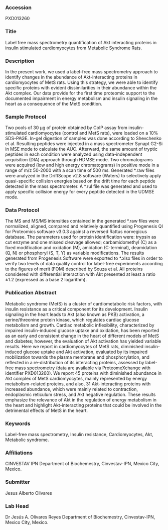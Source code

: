 ### Accession
PXD013260

### Title
Label free mass spectrometry quantification of Akt interacting proteins in insulin stimulated cardiomyocytes from Metabolic Syndrome Rats.

### Description
In the present work, we used a label-free mass spectrometry approach to identify changes in the abundance of Akt-interacting proteins in cardiomyocytes of MetS rats. Using this strategy, we were able to identify specific proteins with evident dissimilarities in their abundance within the Akt complex. Our data provide for the first time proteomic support to the documented impairment in energy metabolism and insulin signaling in the heart as a consequence of the MetS condition.

### Sample Protocol
Two pools of 30 μg of protein obtained by CoIP assay from insulin-stimulated cardiomyocytes (control and MetS rats), were loaded on a 10% SDS-PAGE. In-gel digestion of samples was done according to Shevchenko et al. Resulting peptides were injected in a mass spectrometer Synapt G2-Si in MSE mode to calculate the AUC. Afterward, the same amount of tryptic peptides in each condition were analyzed using data-independent acquisition (DIA) approach through HDMSE mode. Two chromatograms were acquired (low and high energy chromatograms) in positive mode in a range of m/z 50-2000 with a scan time of 500 ms. Generated *.raw files were analyzed in the DriftScope v2.8 software (Waters) to selectively apply quasi-specific collision energies based on the drift time for each peptide detected in the mass spectrometer. A *.rul file was generated and used to apply specific collision energy for every peptide detected in the UDMSE mode.

### Data Protocol
The MS and MS/MS intensities contained in the generated *.raw files were normalized, aligned, compared and relatively quantified using Progenesis QI for Proteomics software v3.0.3 against a reversed Rattus norvegicus database. The parameters used for protein identification were: trypsin as cut enzyme and one missed cleavage allowed; carbamidomethyl (C) as a fixed modification and oxidation (M), amidation (C-terminal), deamidation (Q, N) or phosphoryl (S, T, Y) as variable modifications. The results generated from Progenesis Software were exported to *.xlsx files in order to verify two levels of data quality control for label-free experiments according to the figures of merit (FOM) described by Souza et al. All proteins considered with differential interaction with Akt presented at least a ratio ±1.2 (expressed as a base 2 logarithm).

### Publication Abstract
Metabolic syndrome (MetS) is a cluster of cardiometabolic risk factors, with insulin resistance as a critical component for its development. Insulin signaling in the heart leads to Akt (also known as PKB) activation, a serine/threonine protein kinase, which regulates cardiac glucose metabolism and growth. Cardiac metabolic inflexibility, characterized by impaired insulin-induced glucose uptake and oxidation, has been reported as an early and consistent change in the heart of different models of MetS and diabetes; however, the evaluation of Akt activation has yielded variable results. Here we report in cardiomyocytes of MetS rats, diminished insulin-induced glucose uptake and Akt activation, evaluated by its impaired mobilization towards the plasma membrane and phosphorylation, and reflected in a re-distribution of its interacting proteins, assessed by label-free mass spectrometry (data are available via ProteomeXchange with identifier PXD013260). We report 45 proteins with diminished abundance in Akt complex of MetS cardiomyocytes, mainly represented by energy metabolism-related proteins, and also, 31 Akt-interacting proteins with increased abundance, which were mainly related to contraction, endoplasmic reticulum stress, and Akt negative regulation. These results emphasize the relevance of Akt in the regulation of energy metabolism in the heart and highlight Akt-interacting proteins that could be involved in the detrimental effects of MetS in the heart.

### Keywords
Label-free mass spectrometry, Insulin resistance, Cardiomyocytes, Akt, Metabolic syndrome.

### Affiliations
CINVESTAV IPN
Department of Biochemestry, Cinvestav-IPN, Mexico City, Mexico.

### Submitter
Jesus Alberto Olivares

### Lab Head
Dr Jesús A. Olivares Reyes
Department of Biochemestry, Cinvestav-IPN, Mexico City, Mexico.


